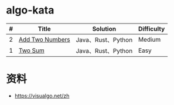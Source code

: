 # algo-kata

| # | Title | Solution | Difficulty |
|---| ----- | -------- | ---------- |
|2|[Add Two Numbers](https://leetcode.com/problems/add-two-numbers/)| Java、Rust、Python |Medium|
|1|[Two Sum](https://leetcode.com/problems/two-sum/)|Java、Rust、Python|Easy|

# 资料
* https://visualgo.net/zh